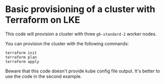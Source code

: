 # Basic provisioning of a cluster with Terraform on LKE

This code will provision a cluster with three `g6-standard-2` worker nodes.

You can provision the cluster with the following commands:

```
terraform init
terraform plan
terraform apply
```

Beware that this code doesn't provide kube config file output. It's better to use the code in the second example.